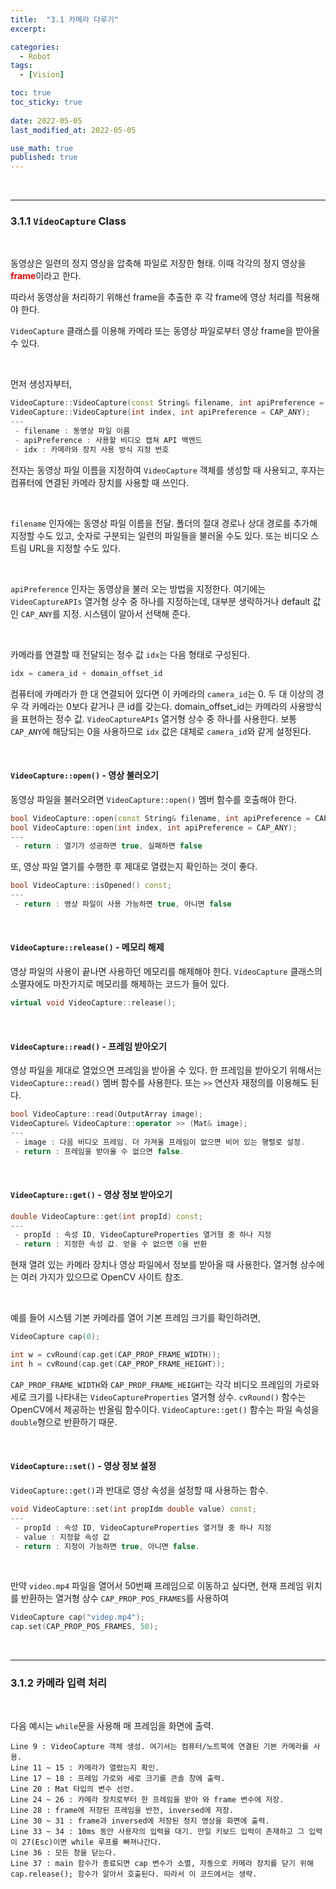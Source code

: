 ```yaml
---
title:  "3.1 카메라 다루기"
excerpt: 

categories:
  - Robot
tags:
  - [Vision]

toc: true
toc_sticky: true
 
date: 2022-05-05
last_modified_at: 2022-05-05

use_math: true
published: true
---
```


<br>

***

### 3.1.1 `VideoCapture` Class 

<br>

동영상은 일련의 정지 영상을 압축해 파일로 저장한 형태. 이때 각각의 정지 영상을 <span style="color:red">**frame**</span>이라고 한다.

따라서 동영상을 처리하기 위해선 frame을 추출한 후 각 frame에 영상 처리를 적용해야 한다.

`VideoCapture` 클래스를 이용해 카메라 또는 동영상 파일로부터 영상 frame을 받아올 수 있다.

<br>

먼저 생성자부터,

```cpp
VideoCapture::VideoCapture(const String& filename, int apiPreference = CAP_ANY);
VideoCapture::VideoCapture(int index, int apiPreference = CAP_ANY);
---
 - filename : 동영상 파일 이름
 - apiPreference : 사용할 비디오 캡쳐 API 백엔드
 - idx : 카메라와 장치 사용 방식 지정 번호
```

전자는 동영상 파일 이름을 지정하여 `VideoCapture` 객체를 생성할 때 사용되고, 후자는 컴퓨터에 연결된 카메라 장치를 사용할 때 쓰인다.

<br>

`filename` 인자에는 동영상 파일 이름을 전달. 폴더의 절대 경로나 상대 경로를 추가해 지정할 수도 있고, 숫자로 구분되는 일련의 파일들을 불러올 수도 있다. 또는 비디오 스트림 URL을 지정할 수도 있다.

<br>

`apiPreference` 인자는 동영상을 불러 오는 방법을 지정한다. 여기에는 `VideoCaptureAPIs` 열거형 상수 중 하나를 지정하는데, 대부분 생락하거나 default 값인 `CAP_ANY`를 지정. 시스템이 알아서 선택해 준다.

<br>

카메라를 연결할 때 전달되는 정수 값 `idx`는 다음 형태로 구성된다.

```cpp
idx = camera_id + domain_offset_id
```

컴퓨터에 카메라가 한 대 연결되어 있다면 이 카메라의 `camera_id`는 0. 두 대 이상의 경우 각 카메라는 0보다 같거나 큰 id를 갖는다. domain_offset_id는 카메라의 사용방식을 표현하는 정수 값. `VideoCaptureAPIs` 열거형 상수 중 하나를 사용한다. 보통 `CAP_ANY`에 해당되는 0을 사용하므로 `idx` 값은 대체로 `camera_id`와 같게 설정된다.

<br>

#### `VideoCapture::open()` - 영상 불러오기

동영상 파일을 불러오려면 `VideoCapture::open()` 멤버 함수를 호출해야 한다.

```cpp
bool VideoCapture::open(const String& filename, int apiPreference = CAP_ANY);
bool VideoCapture::open(int index, int apiPreference = CAP_ANY);
---
 - return : 열기가 성공하면 true, 실패하면 false
```

또, 영상 파일 열기를 수행한 후 제대로 열렸는지 확인하는 것이 좋다.

```cpp
bool VideoCapture::isOpened() const;
---
 - return : 영상 파일이 사용 가능하면 true, 아니면 false
```

<br>

#### `VideoCapture::release()` - 메모리 해제

영상 파일의 사용이 끝나면 사용하던 메모리를 해제해야 한다. `VideoCapture` 클래스의 소멸자에도 마찬가지로 메모리를 해제하는 코드가 들어 있다.

```cpp
virtual void VideoCapture::release();
```

<br>

#### `VideoCapture::read()` - 프레임 받아오기

영상 파일을 제대로 열었으면 프레임을 받아올 수 있다. 한 프레임을 받아오기 위해서는 `VideoCapture::read()` 멤버 함수를 사용한다. 또는 `>>` 연산자 재정의를 이용해도 된다.

```cpp
bool VideoCapture::read(OutputArray image);
VideoCapture& VideoCapture::operator >> (Mat& image);
---
 - image : 다음 비디오 프레임. 더 가져올 프레임이 없으면 비어 있는 행렬로 설정.
 - return : 프레임을 받아올 수 없으면 false.
```

<br>

#### `VideoCapture::get()` - 영상 정보 받아오기

```cpp
double VideoCapture::get(int propId) const;
---
 - propId : 속성 ID, VideoCaptureProperties 열거형 중 하나 지정
 - return : 지정한 속성 값. 얻을 수 없으면 0을 반환
```

현재 열려 있는 카메라 장치나 영상 파일에서 정보를 받아올 때 사용한다. 열거형 상수에는 여러 가지가 있으므로 OpenCV 사이트 참조.

<br>

예를 들어 시스템 기본 카메라를 열어 기본 프레임 크기를 확인하려면,

```cpp
VideoCapture cap(0);

int w = cvRound(cap.get(CAP_PROP_FRAME_WIDTH));
int h = cvRound(cap.get(CAP_PROP_FRAME_HEIGHT));
```

`CAP_PROP_FRAME_WIDTH`와 `CAP_PROP_FRAME_HEIGHT`는 각각 비디오 프레임의 가로와 세로 크기를 나타내는 `VideoCaptureProperties` 열거형 상수. `cvRound()` 함수는 OpenCV에서 제공하는 반올림 함수이다. `VideoCapture::get()` 함수는 파일 속성을 `double`형으로 반환하기 때문.

<br>

#### `VideoCapture::set()` - 영상 정보 설정

`VideoCapture::get()`과 반대로 영상 속성을 설정할 때 사용하는 함수.

```cpp
void VideoCapture::set(int propIdm double value) const;
---
 - propId : 속성 ID, VideoCaptureProperties 열거형 중 하나 지정
 - value : 지정할 속성 값
 - return : 지정이 가능하면 true, 아니면 false.
```

<br>

만약 `video.mp4` 파일을 열어서 50번째 프레임으로 이동하고 싶다면, 현재 프레임 위치를 반환하는 열거형 상수 `CAP_PROP_POS_FRAMES`를 사용하여

```cpp
VideoCapture cap("videp.mp4");
cap.set(CAP_PROP_POS_FRAMES, 50);
```

<br>

***

### 3.1.2 카메라 입력 처리

<br>

다음 예시는 `while`문을 사용해 매 프레임을 화면에 출력.

<script src="https://gist.github.com/younghwanjoo1608/3cdc1eb264a305eab9a6ed979e294d82.js"></script>

```
Line 9 : VideoCapture 객체 생성. 여기서는 컴퓨터/노트북에 연결된 기본 카메라를 사용.
Line 11 ~ 15 : 카메라가 열렸는지 확인.
Line 17 ~ 18 : 프레임 가로와 세로 크기를 콘솔 창에 출력.
Line 20 : Mat 타입의 변수 선언.
Line 24 ~ 26 : 카메라 장치로부터 한 프레임을 받아 와 frame 변수에 저장.
Line 28 : frame에 저장된 프레임을 반전, inversed에 저장.
Line 30 ~ 31 : frame과 inversed에 저장된 정지 영상을 화면에 출력.
Line 33 ~ 34 : 10ms 동안 사용자의 입력을 대기. 만일 키보드 입력이 존재하고 그 입력이 27(Esc)이면 while 루프를 빠져나간다.
Line 36 : 모든 창을 닫는다.
Line 37 : main 함수가 종료되면 cap 변수가 소멸, 자동으로 카메라 장치를 닫기 위해 cap.release(); 함수가 알아서 호출된다. 따라서 이 코드에서는 생략.
```

<br>

<p align="center"><img src="/assets/image/vision/ch2/2.7.png" width="" height="" title="" alt=""><br/></p>
